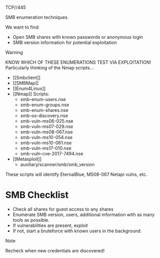 TCP//445

SMB enumeration techniques. 

We want to find:
- Open SMB shares with known passwords or anonymous login
- SMB version information for potential exploitation

> [!warning]
> KNOW WHICH OF THESE ENUMERATIONS TEST VIA EXPLOITATION! Particularly thinking of the Nmap scripts...

- [[Smbclient]]
- [[SMBMap]]
- [[Enum4Linux]]
- [[Nmap]] Scripts:
	- smb-enum-users.nse
	- smb-enum-groups.nse
	- smb-enum-shares.nse
	- smb-os-discovery.nse
	- smb-vuln-ms06-025.nse
	- smb-vuln-ms07-029.nse
	- smb-vuln-ms08-067.nse
	- smb-vuln-ms10-054.nse
	- smb-vuln-ms10-061.nse
	- smb-vuln-ms17-010.nse
	- smb-vuln-cve-2017-7494.nse
- [[Metasploit]]
	- auxiliary/scanner/smb/smb_version

These scripts will identify EternalBlue, MS08-067 Netapi vulns, etc. 

# SMB Checklist
- Check all shares for guest access to any shares
- Enumerate SMB version, users, additional information with as many tools as possible.
- If vulnerabilities are present, exploit
- If not, start a bruteforce with known users in the background.

>[!note] 
>Recheck when new credentials are discovered!
